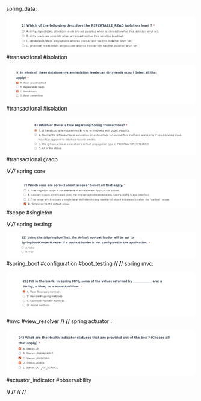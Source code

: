
spring_data:

![img.png](img.png)
#transactional #isolation

![img_3.png](img_3.png)
#transactional #isolation


![img_1.png](img_1.png)
#transactional @aop


/*******************************/
/*******************************/
spring core:

![img_2.png](img_2.png)
#scope #singleton

/*******************************/
/*******************************/
spring testing:

![img_4.png](img_4.png)
#spring_boot #configuration #boot_testing
/********************************/
/********************************/
spring mvc:

![img_5.png](img_5.png)
#mvc #view_resolver
/********************************/
/********************************/
spring actuator :

![img_6.png](img_6.png)
#actuator_indicator #observability

/********************************/
/********************************/
/********************************/
/********************************/
